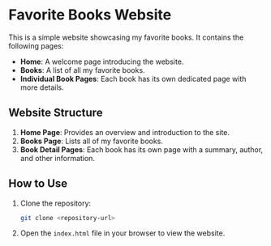 # Favorite Books Website

This is a simple website showcasing my favorite books. It contains the following pages:

- **Home**: A welcome page introducing the website.
- **Books**: A list of all my favorite books.
- **Individual Book Pages**: Each book has its own dedicated page with more details.

## Website Structure

1. **Home Page**: Provides an overview and introduction to the site.
2. **Books Page**: Lists all of my favorite books.
3. **Book Detail Pages**: Each book has its own page with a summary, author, and other information.

## How to Use

1. Clone the repository:
    ```bash
    git clone <repository-url>
    ```

2. Open the `index.html` file in your browser to view the website.
